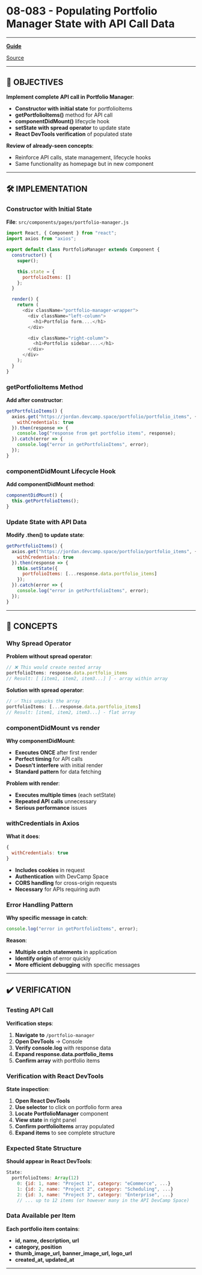 # 08-083 - Populating Portfolio Manager State with API Call Data

---

**[Guide](https://devcamp.com/pt-full-stack-development-javascript-python-react/guide/populating-portfolio-manager-state-api-call-data)**

[Source](https://github.com/jordanhudgens/jordan-hudgens-react-portfolio/tree/53b6db71f3fa2364c2400581493d69e23feb9fd6)

---

## 🎯 OBJECTIVES

**Implement complete API call in Portfolio Manager**:

- **Constructor with initial state** for portfolioItems
- **getPortfolioItems()** method for API call
- **componentDidMount()** lifecycle hook
- **setState with spread operator** to update state
- **React DevTools verification** of populated state

**Review of already-seen concepts**:

- Reinforce API calls, state management, lifecycle hooks
- Same functionality as homepage but in new component

---

## 🛠️ IMPLEMENTATION

### Constructor with Initial State

**File**: `src/components/pages/portfolio-manager.js`

```javascript
import React, { Component } from "react";
import axios from "axios";

export default class PortfolioManager extends Component {
  constructor() {
    super();

    this.state = {
      portfolioItems: []
    };
  }

  render() {
    return (
      <div className="portfolio-manager-wrapper">
        <div className="left-column">
          <h1>Portfolio form....</h1>
        </div>

        <div className="right-column">
          <h1>Portfolio sidebar....</h1>
        </div>
      </div>
    );
  }
}
```

### getPortfolioItems Method

**Add after constructor**:

```javascript
getPortfolioItems() {
  axios.get("https://jordan.devcamp.space/portfolio/portfolio_items", {
    withCredentials: true
  }).then(response => {
    console.log("response from get portfolio items", response);
  }).catch(error => {
    console.log("error in getPortfolioItems", error);
  });
}
```

### componentDidMount Lifecycle Hook

**Add componentDidMount method**:

```javascript
componentDidMount() {
  this.getPortfolioItems();
}
```

### Update State with API Data

**Modify .then() to update state**:

```javascript
getPortfolioItems() {
  axios.get("https://jordan.devcamp.space/portfolio/portfolio_items", {
    withCredentials: true
  }).then(response => {
    this.setState({
      portfolioItems: [...response.data.portfolio_items]
    });
  }).catch(error => {
    console.log("error in getPortfolioItems", error);
  });
}
```

---

## 🔧 CONCEPTS

### Why Spread Operator

**Problem without spread operator**:

```javascript
// ❌ This would create nested array
portfolioItems: response.data.portfolio_items
// Result: [ [item1, item2, item3...] ] - array within array
```

**Solution with spread operator**:

```javascript
// ✅ This unpacks the array
portfolioItems: [...response.data.portfolio_items]
// Result: [item1, item2, item3...] - flat array
```

### componentDidMount vs render

**Why componentDidMount**:

- **Executes ONCE** after first render
- **Perfect timing** for API calls
- **Doesn't interfere** with initial render
- **Standard pattern** for data fetching

**Problem with render**:

- **Executes multiple times** (each setState)
- **Repeated API calls** unnecessary
- **Serious performance** issues

### withCredentials in Axios

**What it does**:

```javascript
{
  withCredentials: true
}
```

- **Includes cookies** in request
- **Authentication** with DevCamp Space
- **CORS handling** for cross-origin requests
- **Necessary** for APIs requiring auth

### Error Handling Pattern

**Why specific message in catch**:

```javascript
console.log("error in getPortfolioItems", error);
```

**Reason**:

- **Multiple catch statements** in application
- **Identify origin** of error quickly
- **More efficient debugging** with specific messages

---

## ✔️ VERIFICATION

### Testing API Call

**Verification steps**:

1. **Navigate to** `/portfolio-manager`
2. **Open DevTools** → Console
3. **Verify console.log** with response data
4. **Expand response.data.portfolio_items** 
5. **Confirm array** with portfolio items

### Verification with React DevTools

**State inspection**:

1. **Open React DevTools**
2. **Use selector** to click on portfolio form area
3. **Locate PortfolioManager** component
4. **View state** in right panel
5. **Confirm portfolioItems** array populated
6. **Expand items** to see complete structure

### Expected State Structure

**Should appear in React DevTools**:

```javascript
State:
  portfolioItems: Array(12)
    0: {id: 1, name: "Project 1", category: "eCommerce", ...}
    1: {id: 2, name: "Project 2", category: "Scheduling", ...}
    2: {id: 3, name: "Project 3", category: "Enterprise", ...}
    // ... up to 12 items (or however many in the API DevCamp Space)
```

### Data Available per Item

**Each portfolio item contains**:

- **id, name, description, url**
- **category, position** 
- **thumb_image_url, banner_image_url, logo_url**
- **created_at, updated_at**

---
